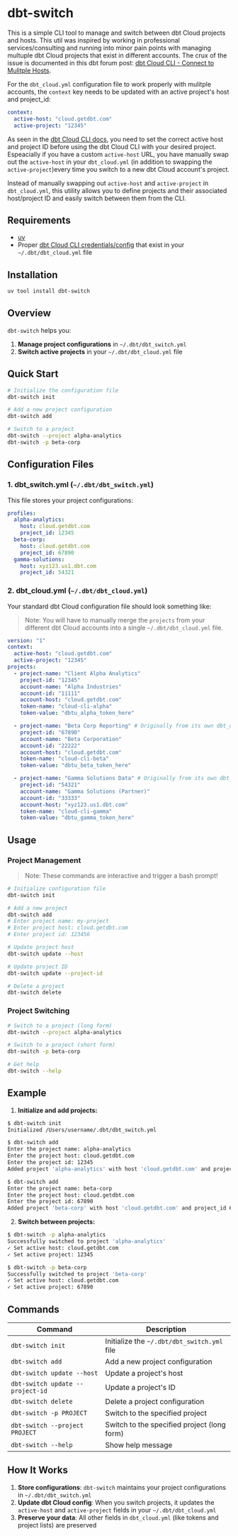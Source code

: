 # dbt-switch

This is a simple CLI tool to manage and switch between dbt Cloud projects and hosts. This util was inspired by working in professional services/consulting and running into minor pain points with managing multuple dbt Cloud projects that exist in different accounts. The crux of the issue is documented in this dbt forum post: [dbt Cloud CLI - Connect to Mulitple Hosts](https://discourse.getdbt.com/t/dbt-cloud-cli-connect-to-multiple-hosts/14075).

For the `dbt_cloud.yml` configuration file to work properly with mulitple accounts, the `context` key needs to be updated with an active project's host and project_id:

```yml
context:
  active-host: "cloud.getdbt.com"
  active-project: "12345"
```

As seen in the [dbt Cloud CLI docs](https://docs.getdbt.com/docs/cloud/configure-cloud-cli#configure-the-dbt-cli), you need to set the correct active host and project ID before using the dbt Cloud CLI with your desired project.  Espeacially if you have a custom `active-host` URL, you have manually swap out the `active-host` in your `dbt_cloud.yml` (in addition to swapping the `active-project`)every time you switch to a new dbt Cloud account's project.

Instead of manually swapping out `active-host` and `active-project` in `dbt_cloud.yml`, this utility allows you to define projects and their associated host/project ID and easily switch between them from the CLI.

## Requirements
- [uv](https://docs.astral.sh/uv/getting-started/installation/)
- Proper [dbt Cloud CLI credentials/config](https://docs.getdbt.com/docs/cloud/configure-cloud-cli#configure-the-dbt-cli) that exist in your `~/.dbt/dbt_cloud.yml` file 

## Installation

```bash
uv tool install dbt-switch
```

## Overview

`dbt-switch` helps you:
1. **Manage project configurations** in `~/.dbt/dbt_switch.yml`
2. **Switch active projects** in your `~/.dbt/dbt_cloud.yml` file

## Quick Start

```bash
# Initialize the configuration file
dbt-switch init

# Add a new project configuration
dbt-switch add

# Switch to a project
dbt-switch --project alpha-analytics
dbt-switch -p beta-corp
```

## Configuration Files

### 1. dbt_switch.yml (`~/.dbt/dbt_switch.yml`)

This file stores your project configurations:

```yaml
profiles:
  alpha-analytics:
    host: cloud.getdbt.com
    project_id: 12345
  beta-corp:
    host: cloud.getdbt.com  
    project_id: 67890
  gamma-solutions:
    host: xyz123.us1.dbt.com
    project_id: 54321
```

### 2. dbt_cloud.yml (`~/.dbt/dbt_cloud.yml`)

Your standard dbt Cloud configuration file should look something like:

>Note: You will have to manually merge the `projects` from your different dbt Cloud accounts into a single `~/.dbt/dbt_cloud.yml` file.

```yaml
version: "1"
context:
  active-host: "cloud.getdbt.com"
  active-project: "12345"
projects:
  - project-name: "Client Alpha Analytics"
    project-id: "12345"
    account-name: "Alpha Industries"
    account-id: "11111"
    account-host: "cloud.getdbt.com"
    token-name: "cloud-cli-alpha"
    token-value: "dbtu_alpha_token_here"

  - project-name: "Beta Corp Reporting" # Originally from its own dbt_cloud.yml, manually "merged" (paseted) in
    project-id: "67890"
    account-name: "Beta Corporation"
    account-id: "22222"
    account-host: "cloud.getdbt.com"
    token-name: "cloud-cli-beta"
    token-value: "dbtu_beta_token_here"

  - project-name: "Gamma Solutions Data" # Originally from its own dbt_cloud.yml, manually "merged" (paseted) in
    project-id: "54321"
    account-name: "Gamma Solutions (Partner)"
    account-id: "33333"
    account-host: "xyz123.us1.dbt.com"
    token-name: "cloud-cli-gamma"
    token-value: "dbtu_gamma_token_here"
```

## Usage

### Project Management

>Note: These commands are interactive and trigger a bash prompt!

```bash
# Initialize configuration file
dbt-switch init

# Add a new project
dbt-switch add
# Enter project name: my-project
# Enter project host: cloud.getdbt.com
# Enter project id: 123456

# Update project host
dbt-switch update --host

# Update project ID  
dbt-switch update --project-id

# Delete a project
dbt-switch delete
```

### Project Switching

```bash
# Switch to a project (long form)
dbt-switch --project alpha-analytics

# Switch to a project (short form)
dbt-switch -p beta-corp

# Get help
dbt-switch --help
```

## Example

1. **Initialize and add projects:**

  ```bash
  $ dbt-switch init
  Initialized /Users/username/.dbt/dbt_switch.yml

  $ dbt-switch add
  Enter the project name: alpha-analytics
  Enter the project host: cloud.getdbt.com
  Enter the project id: 12345
  Added project 'alpha-analytics' with host 'cloud.getdbt.com' and project_id 12345

  $ dbt-switch add
  Enter the project name: beta-corp  
  Enter the project host: cloud.getdbt.com
  Enter the project id: 67890
  Added project 'beta-corp' with host 'cloud.getdbt.com' and project_id 67890
  ```

2. **Switch between projects:**

  ```bash
  $ dbt-switch -p alpha-analytics
  Successfully switched to project 'alpha-analytics'
  ✓ Set active host: cloud.getdbt.com
  ✓ Set active project: 12345

  $ dbt-switch -p beta-corp  
  Successfully switched to project 'beta-corp'
  ✓ Set active host: cloud.getdbt.com
  ✓ Set active project: 67890
  ```

## Commands

| Command | Description |
|---------|-------------|
| `dbt-switch init` | Initialize the `~/.dbt/dbt_switch.yml` file |
| `dbt-switch add` | Add a new project configuration |
| `dbt-switch update --host` | Update a project's host |
| `dbt-switch update --project-id` | Update a project's ID |
| `dbt-switch delete` | Delete a project configuration |
| `dbt-switch -p PROJECT` | Switch to the specified project |
| `dbt-switch --project PROJECT` | Switch to the specified project (long form) |
| `dbt-switch --help` | Show help message |

## How It Works

1. **Store configurations**: `dbt-switch` maintains your project configurations in `~/.dbt/dbt_switch.yml`
2. **Update dbt Cloud config**: When you switch projects, it updates the `active-host` and `active-project` fields in your `~/.dbt/dbt_cloud.yml`
3. **Preserve your data**: All other fields in `dbt_cloud.yml` (like tokens and project lists) are preserved